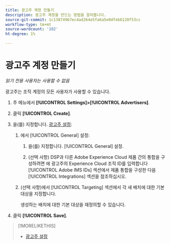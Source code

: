 ```yaml
---
title: 광고주 계정 만들기
description: 광고주 계정을 만드는 방법을 알아봅니다.
source-git-commit: 1c13874967ec4ad264e5fa6a5e0dfeb6120f53cc
workflow-type: tm+mt
source-wordcount: '102'
ht-degree: 1%

---
```


# 광고주 계정 만들기

*읽기 전용 사용자는 사용할 수 없음*

광고주는 조직 계정의 모든 사용자가 사용할 수 있습니다.

1. 주 메뉴에서 **[!UICONTROL Settings]>[!UICONTROL Advertisers]**.

1. 클릭 **[!UICONTROL Create]**.

1. 을(를) 지정합니다. [광고주 설정](advertiser-settings.md):

   1. 에서 [!UICONTROL General] 설정:

      1. 을(를) 지정합니다. [!UICONTROL General] 설정.

      1. (선택 사항) DSP과 다른 Adobe Experience Cloud 제품 간의 통합을 구성하려면 에 광고주의 Experience Cloud 조직 ID를 입력합니다 [!UICONTROL Adobe IMS IDs] 섹션에서 제품 통합을 구성한 다음 [!UICONTROL Integrations] 섹션을 참조하십시오.
   1. (선택 사항)에서 [!UICONTROL Targeting] 섹션에서 각 새 배치에 대한 기본 대상을 지정합니다.

      생성하는 배치에 대한 기본 대상을 재정의할 수 있습니다.


1. 클릭 **[!UICONTROL Save]**.

>[!MORELIKETHIS]
>
>* [광고주 설정](/help/dsp/admin/advertiser-settings.md)

